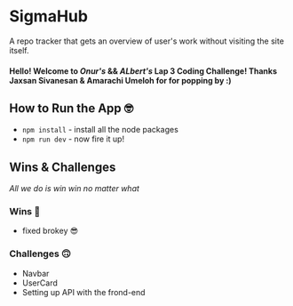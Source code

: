 # SigmaHub

A repo tracker that gets an overview of user's work without visiting the site itself.

#### Hello! Welcome to _Onur's_ && _ALbert's_ Lap 3 Coding Challenge! Thanks **Jaxsan Sivanesan & Amarachi Umeloh** for for popping by :)

## How to Run the App :nerd_face:

- `npm install` - install all the node packages
- `npm run dev` - now fire it up!

## Wins & Challenges

_All we do is win win no matter what_

### Wins :muscle:

- fixed brokey :sunglasses:

### Challenges :upside_down_face:

- Navbar
- UserCard
- Setting up API with the frond-end
